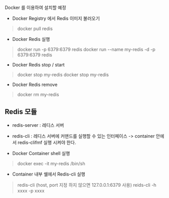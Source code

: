 Docker 를 이용하여 설치할 예정

- Docker Registry 에서 Redis 이미지 불러오기
> docker pull redis

- Docker Redis 실행
> docker run -p 6379:6379 redis
> docker run --name my-redis -d -p 6379:6379 redis

- Docker Redis stop / start
>docker stop my-redis
>docker stop my-redis

- Docker Redis remove
> docker rm my-redis

## Redis 모듈
- redis-server : 레디스 서버
- redis-cli : 레디스 서버에 커맨드를 실행할 수 있는 인터페이스
-> container 안에서 redis-clifmf 실행 시켜야 한다.

- Docker Container shell 실행
> docker exec -it my-redis /bin/sh

- Container 내부 쉘에서 Redis-cli 실행
 > redis-cli (host, port 지정 하지 않으면 127.0.0.1:6379 사용)
 > reids-cli -h xxxx -p xxxx